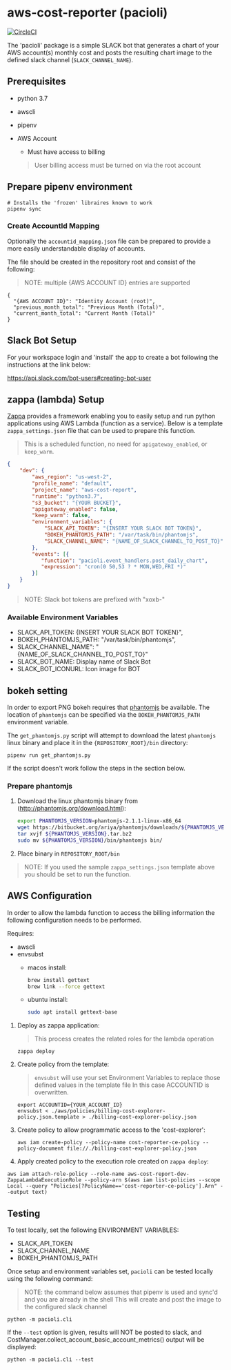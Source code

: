 # aws-cost-reporter (pacioli)

[![CircleCI](https://circleci.com/gh/kiconiaworks/aws-cost-reporter.svg?style=svg)](https://circleci.com/gh/kiconiaworks/aws-cost-reporter)

The 'pacioli' package is a simple SLACK bot that generates a chart of your AWS account(s) monthly cost and posts the resulting chart image to the defined slack channel (`SLACK_CHANNEL_NAME`).


## Prerequisites

- python 3.7
- awscli
- pipenv
- AWS Account 
    - Must have access to billing
    
    > User billing access must be turned on via the root account
     
## Prepare pipenv environment

```
# Installs the 'frozen' libraires known to work
pipenv sync
```     

### Create AccountId Mapping

Optionally the `accountid_mapping.json` file can be prepared to provide a more easily understandable display of accounts.

The file should be created in the repository root and consist of the following:

> NOTE: multiple {AWS ACCOUNT ID} entries are supported

```
{
  "{AWS ACCOUNT ID}": "Identity Account (root)",
  "previous_month_total": "Previous Month (Total)",
  "current_month_total": "Current Month (Total)"
}
```

## Slack Bot Setup

For your workspace login and 'install' the app to create a bot following the instructions at the link below:

https://api.slack.com/bot-users#creating-bot-user


## zappa (lambda) Setup

[Zappa](https://github.com/Miserlou/Zappa) provides a framework enabling you to easily setup and run python applications using AWS Lambda (function as a service).
Below is a template `zappa_settings.json` file that can be used to prepare this function.

> This is a scheduled function, no need for `apigateway_enabled`, or `keep_warm`.

```json
{
    "dev": {
        "aws_region": "us-west-2",
        "profile_name": "default",
        "project_name": "aws-cost-report",
        "runtime": "python3.7",
        "s3_bucket": "{YOUR BUCKET}",
        "apigateway_enabled": false,
        "keep_warm": false,
        "environment_variables": {
            "SLACK_API_TOKEN": "{INSERT YOUR SLACK BOT TOKEN}",
            "BOKEH_PHANTOMJS_PATH": "/var/task/bin/phantomjs",
            "SLACK_CHANNEL_NAME": "{NAME_OF_SLACK_CHANNEL_TO_POST_TO}"
        },
        "events": [{
           "function": "pacioli.event_handlers.post_daily_chart",
           "expression": "cron(0 50,53 ? * MON,WED,FRI *)"
        }]
    }
}
```

> NOTE: Slack bot tokens are prefixed with "xoxb-"

### Available Environment Variables

- SLACK_API_TOKEN: {INSERT YOUR SLACK BOT TOKEN}",
- BOKEH_PHANTOMJS_PATH: "/var/task/bin/phantomjs",
- SLACK_CHANNEL_NAME": "{NAME_OF_SLACK_CHANNEL_TO_POST_TO}"
- SLACK_BOT_NAME: Display name of Slack Bot
- SLACK_BOT_ICONURL: Icon image for BOT

## bokeh setting

In order to export PNG bokeh requires that [phantomjs](http://phantomjs.org/download.html) be available.
The location of `phantomjs` can be specified via the `BOKEH_PHANTOMJS_PATH` environment variable.

The `get_phantomjs.py` script will attempt to download the latest `phantomjs` linux binary and place it in the `{REPOSITORY_ROOT}/bin` directory:

```
pipenv run get_phantomjs.py
```

If the script doesn't work follow the steps in the section below. 

### Prepare phantomjs

1. Download the linux phantomjs binary from (http://phantomjs.org/download.html):

    ```bash
    export PHANTOMJS_VERSION=phantomjs-2.1.1-linux-x86_64
    wget https://bitbucket.org/ariya/phantomjs/downloads/${PHANTOMJS_VERSION}.tar.bz2
    tar xvjf ${PHANTOMJS_VERSION}.tar.bz2
    sudo mv ${PHANTOMJS_VERSION}/bin/phantomjs bin/  
    ```

2. Place binary in `REPOSITORY_ROOT/bin`

> NOTE: If you used the sample `zappa_settings.json` template above you should be set to run the function.


## AWS Configuration

In order to allow the lambda function to access the billing information the following configuration needs to be performed.

Requires:
- awscli
- envsubst
    - macos install:
    
        ```bash
        brew install gettext
        brew link --force gettext   
        ```
    - ubuntu install:
    
        ```bash
        sudo apt install gettext-base
        ```
    
    

1. Deploy as zappa application:
    
    > This process creates the related roles for the lambda operation
    
    ```
    zappa deploy
    ```

2. Create policy from the template:

    > `envsubst` will use your set Environment Variables to replace those defined values in the template file
    > In this case ACCOUNTID is overwritten.

    ```
    export ACCOUNTID={YOUR_ACCOUNT_ID}
    envsubst < ./aws/policies/billing-cost-explorer-policy.json.template > ./billing-cost-explorer-policy.json 
    ```

3. Create policy to allow programmatic access to the 'cost-explorer':

    ```
    aws iam create-policy --policy-name cost-reporter-ce-policy --policy-document file://./billing-cost-explorer-policy.json 
    ``` 

4. Apply created policy to the execution role created on `zappa deploy`:

```
aws iam attach-role-policy --role-name aws-cost-report-dev-ZappaLambdaExecutionRole --policy-arn $(aws iam list-policies --scope Local --query "Policies[?PolicyName=='cost-reporter-ce-policy'].Arn" --output text)
```

## Testing

To test locally, set the following ENVIRONMENT VARIABLES:

- SLACK_API_TOKEN
- SLACK_CHANNEL_NAME
- BOKEH_PHANTOMJS_PATH

Once setup and environment variables set, `pacioli` can be tested locally using the following command:

> NOTE: the command below assumes that pipenv is used and sync'd and you are already in the shell
> This will create and post the image to the configured slack channel


```
python -m pacioli.cli
```

If the `--test` option is given, results will NOT be posted to slack, and CostManager.collect_account_basic_account_metrics() output will be displayed:
```
python -m pacioli.cli --test
```
